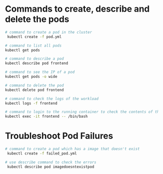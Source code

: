 # Commands to create, describe and delete the pods

```bash
# command to create a pod in the cluster
 kubectl create -f pod.yml

```

```bash
# command to list all pods 
kubectl get pods
```


```bash
# command to describe a pod
kubectl describe pod frontend
```

```bash
# command to see the IP of a pod
kubectl get pods -o wide
```

```bash
# command to delete the pod
kubectl delete pod frontend
```

```bash
# command to check the logs of the workload
kubectl logs -f frontend
```

```bash
# command to login to the running container to check the contents of the workload
kubectl exec -it frontend -- /bin/bash
```
# Troubleshoot Pod Failures

```bash
# command to create a pod which has a image that doesn't exist
 kubectl create -f failed_pod.yml
```

```bash
# use describe command to check the errors
 kubectl describe pod imagedoesntexistpod

```

